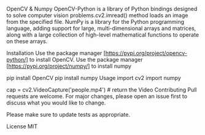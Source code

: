 OpenCV & Numpy
OpenCV-Python is a library of Python bindings designed to solve computer vision problems.cv2.imread() method loads an image from the specified file. NumPy is a library for the Python programming language, adding support for large, multi-dimensional arrays and matrices, along with a large collection of high-level mathematical functions to operate on these arrays.

Installation
Use the package manager [https://pypi.org/project/opencv-python/] to install OpenCV. Use the package manager [https://pypi.org/project/numpy/] to install numpy

pip install OpenCV
pip install numpy
Usage
import cv2
import numpy

cap = cv2.VideoCapture('people.mp4') # return the Video
Contributing
Pull requests are welcome. For major changes, please open an issue first to discuss what you would like to change.

Please make sure to update tests as appropriate.

License
MIT
